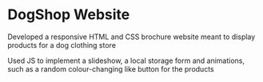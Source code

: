 # DogShop Website
Developed a responsive HTML and CSS brochure website meant to display
products for a dog clothing store

Used JS to implement a slideshow, a local storage form and animations, such as
a random colour-changing like button for the products

